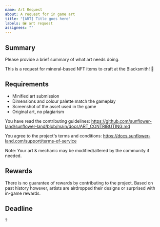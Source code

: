 ```yaml
---
name: Art Request
about: A request for in game art
title: "[ART] Title goes here"
labels: 🖼️ art request
assignees: ""
---
```


## Summary

Please provide a brief summary of what art needs doing.

This is a request for mineral-based NFT items to craft at the Blacksmith! 🚀

## Requirements

- Minified art submission
- Dimensions and colour palette match the gameplay
- Screenshot of the asset used in the game
- Original art, no plagiarism

You have read the contributing guidelines:
https://github.com/sunflower-land/sunflower-land/blob/main/docs/ART_CONTRIBUTING.md

You agree to the project's terms and conditions:
https://docs.sunflower-land.com/support/terms-of-service

Note: Your art & mechanic may be modified/altered by the community if needed.

## Rewards

There is no guarantee of rewards by contributing to the project. Based on past history however, artists are airdropped their designs or surprised with in-game rewards.

## Deadline

?
